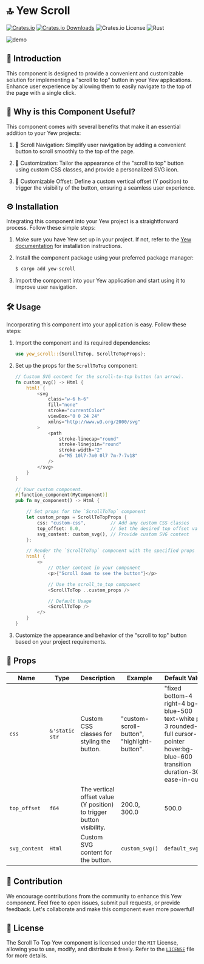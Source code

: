 # 🔝 Yew Scroll

[![Crates.io](https://img.shields.io/crates/v/yew-scroll)](https://crates.io/crates/yew-scroll)
[![Crates.io Downloads](https://img.shields.io/crates/d/yew-scroll)](https://crates.io/crates/yew-scroll)
![Crates.io License](https://img.shields.io/crates/l/yew-scroll)
![Rust](https://img.shields.io/badge/rust-stable-orange)

![demo](https://dev-to-uploads.s3.amazonaws.com/uploads/articles/3wyypvi0bgxwsr0i146j.gif)

## 📜 Introduction

This component is designed to provide a convenient and customizable solution for implementing a "scroll to top" button in your Yew applications. Enhance user experience by allowing them to easily navigate to the top of the page with a single click.

## 🤔 Why is this Component Useful?

This component comes with several benefits that make it an essential addition to your Yew projects:

1. 🔄 Scroll Navigation: Simplify user navigation by adding a convenient button to scroll smoothly to the top of the page.

1. 🎨 Customization: Tailor the appearance of the "scroll to top" button using custom CSS classes, and provide a personalized SVG icon.

1. 📏 Customizable Offset: Define a custom vertical offset (Y position) to trigger the visibility of the button, ensuring a seamless user experience.

## ⚙️ Installation

Integrating this component into your Yew project is a straightforward process. Follow these simple steps:

1. Make sure you have Yew set up in your project. If not, refer to the [Yew documentation](https://yew.rs/docs/getting-started/introduction) for installation instructions.

2. Install the component package using your preferred package manager:

   ```bash
   $ cargo add yew-scroll
   ```

3. Import the component into your Yew application and start using it to improve user navigation.

## 🛠️ Usage

Incorporating this component into your application is easy. Follow these steps:

1. Import the component and its required dependencies:

   ```rust
   use yew_scroll::{ScrollToTop, ScrollToTopProps};
   ```

1. Set up the props for the `ScrollToTop` component:

   ```rust
   // Custom SVG content for the scroll-to-top button (an arrow).
   fn custom_svg() -> Html {
       html! {
           <svg
               class="w-6 h-6"
               fill="none"
               stroke="currentColor"
               viewBox="0 0 24 24"
               xmlns="http://www.w3.org/2000/svg"
           >
               <path
                   stroke-linecap="round"
                   stroke-linejoin="round"
                   stroke-width="2"
                   d="M5 10l7-7m0 0l7 7m-7-7v18"
               />
           </svg>
       }
   }

   // Your custom component.
   #[function_component(MyComponent)]
   pub fn my_component() -> Html {

       // Set props for the `ScrollToTop` component
       let custom_props = ScrollToTopProps {
           css: "custom-css",         // Add any custom CSS classes
           top_offset: 0.0,           // Set the desired top offset value to show the button
           svg_content: custom_svg(), // Provide custom SVG content
       };

       // Render the `ScrollToTop` component with the specified props
       html! {
           <>
               // Other content in your component
               <p>{"Scroll down to see the button"}</p>

               // Use the scroll_to_top component
               <ScrollToTop ..custom_props />

               // Default Usage
               <ScrollToTop />
           </>
       }
   }
   ```

1. Customize the appearance and behavior of the "scroll to top" button based on your project requirements.

## 🔧 Props

| Name | Type | Description | Example | Default Value |
| --- | --- | --- | --- | --- |
| `css` | `&'static str` | Custom CSS classes for styling the button. | "custom-scroll-button", "highlight-button". | "fixed bottom-4 right-4 bg-blue-500 text-white p-3 rounded-full cursor-pointer hover:bg-blue-600 transition duration-300 ease-in-out" |
| `top_offset` | `f64` | The vertical offset value (Y position) to trigger button visibility. | 200.0, 300.0 | 500.0 |
| `svg_content` | `Html` | Custom SVG content for the button. | `custom_svg()` | `default_svg()` |

## 🤝 Contribution

We encourage contributions from the community to enhance this Yew component. Feel free to open issues, submit pull requests, or provide feedback. Let's collaborate and make this component even more powerful!

## 📜 License

The Scroll To Top Yew component is licensed under the `MIT` License, allowing you to use, modify, and distribute it freely. Refer to the [`LICENSE`](LICENSE) file for more details.
